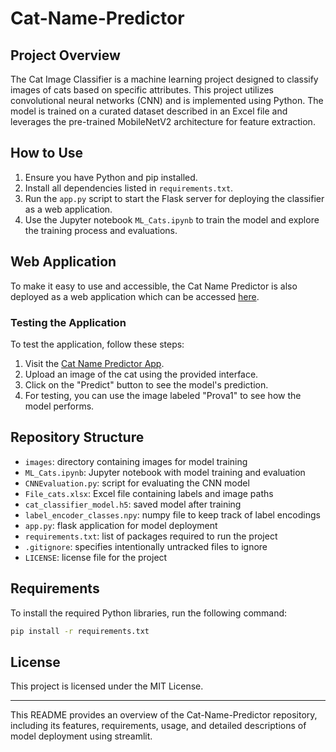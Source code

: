 # Cat-Name-Predictor

## Project Overview
The Cat Image Classifier is a machine learning project designed to classify images of cats based on specific attributes. This project utilizes convolutional neural networks (CNN) and is implemented using Python. The model is trained on a curated dataset described in an Excel file and leverages the pre-trained MobileNetV2 architecture for feature extraction.

## How to Use
1. Ensure you have Python and pip installed.
2. Install all dependencies listed in `requirements.txt`.
3. Run the `app.py` script to start the Flask server for deploying the classifier as a web application.
4. Use the Jupyter notebook `ML_Cats.ipynb` to train the model and explore the training process and evaluations.

## Web Application
To make it easy to use and accessible, the Cat Name Predictor is also deployed as a web application which can be accessed [here](https://miindisponi99-cat-name-predictor-app-brruaa.streamlit.app).

### Testing the Application
To test the application, follow these steps:
1. Visit the [Cat Name Predictor App](https://miindisponi99-cat-name-predictor-app-brruaa.streamlit.app).
2. Upload an image of the cat using the provided interface.
3. Click on the "Predict" button to see the model's prediction.
4. For testing, you can use the image labeled "Prova1" to see how the model performs.

## Repository Structure
- `images`: directory containing images for model training
- `ML_Cats.ipynb`: Jupyter notebook with model training and evaluation
- `CNNEvaluation.py`: script for evaluating the CNN model
- `File_cats.xlsx`: Excel file containing labels and image paths
- `cat_classifier_model.h5`: saved model after training
- `label_encoder_classes.npy`: numpy file to keep track of label encodings
- `app.py`: flask application for model deployment
- `requirements.txt`: list of packages required to run the project
- `.gitignore`: specifies intentionally untracked files to ignore
- `LICENSE`: license file for the project

## Requirements
To install the required Python libraries, run the following command:
```bash
pip install -r requirements.txt
```

## License

This project is licensed under the MIT License.


---

This README provides an overview of the Cat-Name-Predictor repository, including its features, requirements, usage, and detailed descriptions of model deployment using streamlit.
